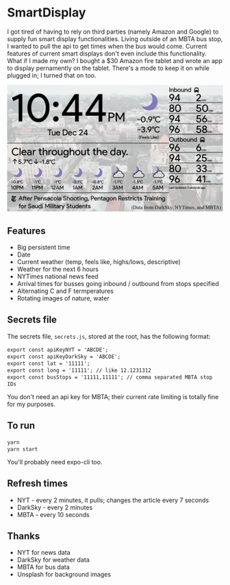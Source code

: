 # SmartDisplay
I got tired of having to rely on third parties (namely Amazon and Google) to supply fun smart display functionalities.
Living outside of an MBTA bus stop, I wanted to pull the api to get times when the bus would come. Current 
features of current smart displays don't even include this functionality. 
What if I made my own? I bought a $30 Amazon fire tablet and wrote an app to display pernamently on the tablet.
There's a mode to keep it on while plugged in; I turned that on too.

![Screenshot of app](https://raw.githubusercontent.com/chanlawrencet/SmartDisplay/master/screenshot.png)

## Features
* Big persistent time
* Date
* Current weather (temp, feels like, highs/lows, descriptive)
* Weather for the next 6 hours
* NYTimes national news feed
* Arrival times for busses going inbound / outbound from stops specified
* Alternating C and F termperatures
* Rotating images of nature, water

## Secrets file
The secrets file, `secrets.js`, stored at the root, has the following format:
```
export const apiKeyNYT = 'ABCDE';
export const apiKeyDarkSky = 'ABCDE';
export const lat = '11111';
export const long = '11111'; // like 12.1231312
export const busStops = '11111,11111'; // comma separated MBTA stop IDs
```
You don't need an api key for MBTA; their current rate limiting is totally fine for my purposes.

## To run
```
yarn
yarn start
```
You'll probably need expo-cli too.
## Refresh times
* NYT - every 2 minutes, it pulls; changes the article every 7 seconds
* DarkSky - every 2 minutes
* MBTA - every 10 seconds

## Thanks
* NYT for news data
* DarkSky for weather data
* MBTA for bus data
* Unsplash for background images
